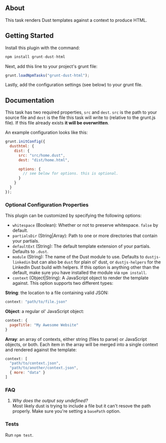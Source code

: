 ## About

This task renders Dust templates against a context to produce HTML.

## Getting Started

Install this plugin with the command:

```js
npm install grunt-dust-html
```

Next, add this line to your project's grunt file:

```js
grunt.loadNpmTasks("grunt-dust-html");
```

Lastly, add the configuration settings (see below) to your grunt file.

## Documentation

This task has two required properties, `src` and `dest`. `src` is the path to your source file and `dest` is the file this task will write to (relative to the grunt.js file). If this file already exists **it will be overwritten**.

An example configuration looks like this:

```js
grunt.initConfig({
  dusthtml: {
    dist: {
      src: "src/home.dust",
      dest: "dist/home.html",

      options: {
        // see below for options. this is optional.
      }
    }
  }
});
```

### Optional Configuration Properties

This plugin can be customized by specifying the following options:

* `whitespace` (Boolean): Whether or not to preserve whitespace. `false` by default.
* `partialsDir` (String|Array): Path to one or more directories that contain your partials.
* `defaultExt` (String): The default template extension of your partials. Defaults to `.dust`.
* `module` (String): The name of the Dust module to use. Defaults to
`dustjs-linkedin` but can also be `dust` for plain ol' dust, or
`dustjs-helpers` for the LinkedIn Dust build with helpers. If this option is
anything other than the default, make sure you have installed the module via
`npm install`.
* `context` (Object|String): A JavaScript object to render the template against. This option supports two different types:

**String**: the location to a file containing valid JSON:

```js
context: "path/to/file.json"
```

**Object**: a regular ol' JavaScript object:

```js
context: {
  pageTitle: "My Awesome Website"
}
```

**Array**: an array of contexts, either string (files to parse) or JavaScript objects, or both. Each item in the array will be merged into a single context and rendered against the template:
    
```js
context: [
  "path/to/context.json",
  "path/to/another/context.json",
  { more: "data" }
]
```

### FAQ

1. *Why does the output say undefined?*  
Most likely dust is trying to include a file but it can't resove the path properly. Make sure you're setting a `basePath` option.

### Tests

Run `npm test`.
